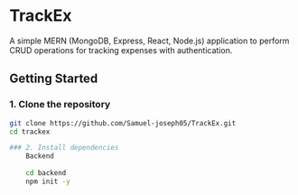 # TrackEx
A simple MERN (MongoDB, Express, React, Node.js) application to perform CRUD operations for tracking expenses with authentication.


## Getting Started

### 1. Clone the repository
```bash
git clone https://github.com/Samuel-joseph05/TrackEx.git
cd trackex

### 2. Install dependencies
    Backend
    
    cd backend
    npm init -y

